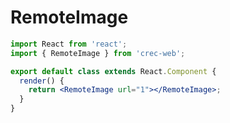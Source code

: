 # RemoteImage

```jsx
import React from 'react';
import { RemoteImage } from 'crec-web';

export default class extends React.Component {
  render() {
    return <RemoteImage url="1"></RemoteImage>;
  }
}
```

<API src="index.d.ts"></API>
